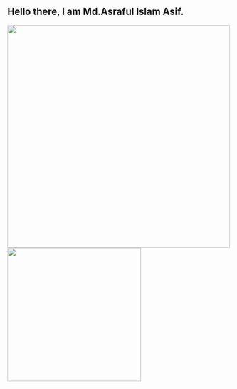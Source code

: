 ## Hello there, I am Md.Asraful Islam Asif.
<img align="left" src="https://github-readme-stats.vercel.app/api?username=Asrafulasif&show_icons=true&theme=radical" width="500" >

<img align="left" src="https://github-readme-stats.vercel.app/api/top-langs/?username=AsrafulAsif&langs_count=10" width="300" >
